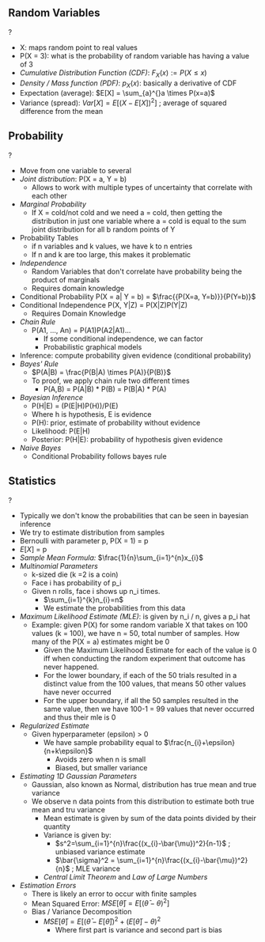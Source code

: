 ## Random Variables
?
- X: maps random point to real values
- P(X = 3): what is the probability of random variable has having a value of 3
- *Cumulative Distribution Function (CDF)*: $F_{X}(x) := P(X \leq x)$
- *Density / Mass function (PDF)*: $p_{X}(x)$: basically a derivative of CDF
- Expectation (average): $E[X] = \sum_{a}^{}a \times P(x=a)$
- Variance (spread): $Var[X]=E[(X-E[X])^2]$ ; average of squared difference from the mean

## Probability
?
- Move from one variable to several
- *Joint distribution*: P(X = a, Y = b)
	- Allows to work with multiple types of uncertainty that correlate with each other
- *Marginal Probability*
	- If X = cold/not cold and we need a = cold, then getting the distribution in just one variable where a = cold is equal to the sum joint distribution for all b random points of Y
- Probability Tables
	- if n variables and k values, we have k to n entries
	- If n and k are too large, this makes it problematic
- *Independence*
	- Random Variables that don't correlate have probability being the product of marginals
	- Requires domain knowledge
- Conditional Probability P(X = a| Y = b) = $\frac{{P(X=a, Y=b)}}{P(Y=b)}$
- Conditional Independence P(X, Y|Z) = P(X|Z)P(Y|Z)
	- Requires Domain Knowledge
- *Chain Rule*
	- P(A1, ..., An) = P(A1)P(A2|A1)...
		- If some conditional independence, we can factor
		- Probabilistic graphical models
- Inference: compute probability given evidence (conditional probability)
- *Bayes' Rule*
	- $P(A|B) = \frac{P(B|A) \times P(A)}{P(B)}$
	- To proof, we apply chain rule two different times
		- P(A,B) = P(A|B) * P(B) 
				= P(B|A) * P(A)
- *Bayesian Inference*
	- P(H|E) = (P(E|H)P(H))/P(E)
	- Where h is hypothesis, E is evidence
	- P(H): prior, estimate of probability without evidence
	- Likelihood: P(E|H)
	- Posterior: P(H|E): probability of hypothesis given evidence
- *Naive Bayes*
	- Conditional Probability follows bayes rule

## Statistics
?
- Typically we don't know the probabilities that can be seen in bayesian inference
- We try to estimate distribution from samples
- Bernoulli with parameter p, P(X = 1) = p
- $E[X]$ = p
- *Sample Mean Formula:* $\frac{1}{n}\sum_{i=1}^{n}x_{i}$
- *Multinomial Parameters*
	- k-sized die (k =2 is a coin)
	- Face i has probability of p_i
	- Given n rolls, face i shows up n_i times.
		- $\sum_{i=1}^{k}n_{i}=n$
		- We estimate the probabilities from this data
- *Maximum Likelihood Estimate (MLE)*: is given by n_i / n, gives a p_i hat
	- Example: given P(X) for some random variable X that takes on 100 values (k = 100), we have n = 50, total number of samples. How many of the P(X = a) estimates might be 0
		- Given the Maximum Likelihood Estimate for each of the value is 0 iff when conducting the random experiment that outcome has never happened.
		- For the lower boundary, if each of the 50 trials resulted in a distinct value from the 100 values, that means 50 other values have never occurred
		- For the upper boundary, if all the 50 samples resulted in the same value, then we have 100-1 = 99 values that never occurred and thus their mle is 0
- *Regularized Estimate*
	- Given hyperparameter (epsilon) > 0
		- We have sample probability equal to $\frac{n_{i}+\epsilon}{n+k\epsilon}$
			- Avoids zero when n is small
			- Biased, but smaller variance
- *Estimating 1D Gaussian Parameters*
	- Gaussian, also known as Normal, distribution has true mean and true variance
	- We observe n data points from this distribution to estimate both true mean and tru variance
		- Mean estimate is given by sum of the data points divided by their quantity
		- Variance is given by:
			- $s^2=\sum_{i=1}^{n}\frac{(x_{i}-\bar{\mu})^2}{n-1}$ ; unbiased variance estimate
			- $\bar{\sigma}^2 = \sum_{i=1}^{n}\frac{(x_{i}-\bar{\mu})^2}{n}$ ; MLE variance
		- *Central Limit Theorem* and *Law of Large Numbers*
- *Estimation Errors*
	- There is likely an error to occur with finite samples
	- Mean Squared Error: $MSE[\bar{\theta}]= E[(\bar{\theta}-\theta)^2]$
	- Bias / Variance Decomposition
		- $MSE[\bar{\theta}]=E[(\bar{\theta}-E[\bar{\theta}])^2+(E[\bar{\theta}]-\theta)^2$
			- Where first part is variance and second part is bias